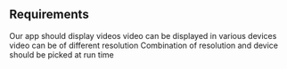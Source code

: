 ## Requirements

Our app should display videos
video can be displayed in various devices
video can be of different resolution
Combination of resolution and device should be picked at run time
